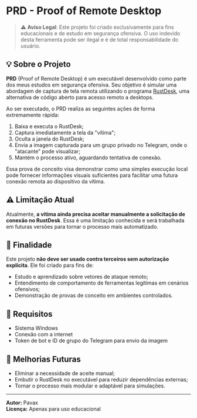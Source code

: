 # PRD - Proof of Remote Desktop

> ⚠️ **Aviso Legal**: Este projeto foi criado exclusivamente para fins educacionais e de estudo em segurança ofensiva. O uso indevido desta ferramenta pode ser ilegal e é de total responsabilidade do usuário.

## 💡 Sobre o Projeto

**PRD** (Proof of Remote Desktop) é um executável desenvolvido como parte dos meus estudos em segurança ofensiva. Seu objetivo é simular uma abordagem de captura de tela remota utilizando o programa [RustDesk](https://rustdesk.com/), uma alternativa de código aberto para acesso remoto a desktops.

Ao ser executado, o PRD realiza as seguintes ações de forma extremamente rápida:

1. Baixa e executa o RustDesk;
2. Captura imediatamente a tela da "vítima";
3. Oculta a janela do RustDesk;
4. Envia a imagem capturada para um grupo privado no Telegram, onde o "atacante" pode visualizar;
5. Mantém o processo ativo, aguardando tentativa de conexão.

Essa prova de conceito visa demonstrar como uma simples execução local pode fornecer informações visuais suficientes para facilitar uma futura conexão remota ao dispositivo da vítima.

## ⚠️ Limitação Atual

Atualmente, **a vítima ainda precisa aceitar manualmente a solicitação de conexão no RustDesk**. Essa é uma limitação conhecida e será trabalhada em futuras versões para tornar o processo mais automatizado.

## 🧪 Finalidade

Este projeto **não deve ser usado contra terceiros sem autorização explícita**. Ele foi criado para fins de:

- Estudo e aprendizado sobre vetores de ataque remoto;
- Entendimento de comportamento de ferramentas legítimas em cenários ofensivos;
- Demonstração de provas de conceito em ambientes controlados.

## 📌 Requisitos

- Sistema Windows
- Conexão com a internet
- Token de bot e ID de grupo do Telegram para envio da imagem

## 🚧 Melhorias Futuras

- Eliminar a necessidade de aceite manual;
- Embutir o RustDesk no executável para reduzir dependências externas;
- Tornar o processo mais modular e adaptável para simulações.

---

**Autor:** Pavax  
**Licença:** Apenas para uso educacional
